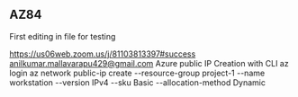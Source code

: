 ## AZ84

First editing in file for testing


https://us06web.zoom.us/j/81103813397#success
anilkumar.mallavarapu429@gmail.com
Azure public IP Creation with CLI
az login
az network public-ip create --resource-group project-1 --name workstation --version IPv4 --sku Basic --allocation-method Dynamic
